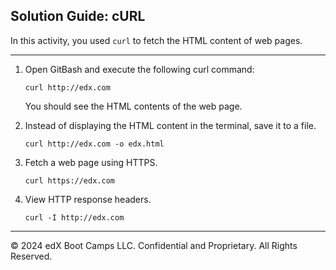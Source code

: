 ## Solution Guide: cURL

In this activity, you used `curl` to fetch the HTML content of web pages.

---

1. Open GitBash and execute the following curl command:

    `curl http://edx.com`

    You should see the HTML contents of the web page.

2. Instead of displaying the HTML content in the terminal, save it to a file.

    `curl http://edx.com -o edx.html`

3. Fetch a web page using HTTPS.

    `curl https://edx.com`

4. View HTTP response headers.

    `curl -I http://edx.com`

------------

&copy; 2024 edX Boot Camps LLC. Confidential and Proprietary. All Rights Reserved.
